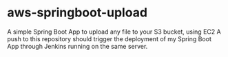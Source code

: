 # aws-springboot-upload
A simple Spring Boot App to upload any file to your S3 bucket, using EC2
A push to this repository should trigger the deployment of my Spring Boot App through Jenkins running on the same server.
